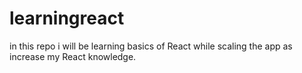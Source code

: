 # learningreact
in this repo i will be learning basics of React while scaling the app as increase my React knowledge.
